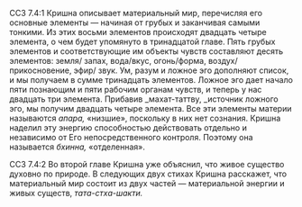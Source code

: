 ССЗ 7.4:1	Кришна описывает материальный мир, перечисляя его основные элементы — начиная от грубых и заканчивая самыми тонкими. Из этих восьми элементов происходят двадцать четыре элемента, о чем будет упомянуто в тринадцатой главе. Пять грубых элементов и соответствующие им объекты чувств составляют десять элементов: земля/ запах, вода/вкус, огонь/форма, воздух/прикосновение, эфир/ звук. Ум, разум и ложное эго дополняют список, и мы получаем в сумме тринадцать элементов. Ложное эго дает начало пяти познающим и пяти рабочим органам чувств, и теперь у нас двадцать три элемента. Прибавив _махат-таттву, _источник ложного эго, мы получим двадцать четыре элемента. Все эти элементы материи называются _апара,_ «низшие», поскольку в них нет сознания. Кришна наделил эту энергию способностью действовать отдельно и независимо от Его непосредственного контроля. Поэтому она называется _бхинна,_ «отделенная».

ССЗ 7.4:2	Во второй главе Кришна уже объяснил, что живое существо духовно по природе. В следующих двух стихах Кришна расскажет, что материальный мир состоит из двух частей — материальной энергии и живых существ, _тата-стха-шакти._
